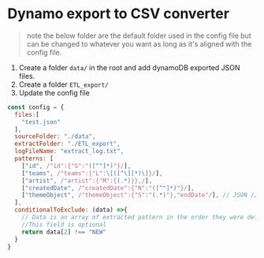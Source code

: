 # Dynamo export to CSV converter

> note the below folder are the default folder used in the config file but can be changed to whatever you want as long as it's aligned with the config file.

1. Create a folder `data/` in the root and add dynamoDB exported JSON files.
2. Create a folder `ETL_export/` 
3. Update the config file

```javascript
const config = {
  files:[
    "test.json"
  ],
  sourceFolder: "./data",
  extractFolder: "./ETL_export",
  logFileName: "extract_log.txt",
  patterns: [
    ["id", /"id":{"S":"([^"]*)"}/],
    ["teams", /"teams":{"L":\[([^\]]*)\]}/],
    ["artist", /"artist":{"M":{(.*)}},/],
    ["createdDate", /"createdDate":{"N":"([^"]*)"}/],
    ["themeObject", /"themeObject":{"S":"(.*)"},"endDate"/], // JSON //
  ],
  conditionalToExclude: (data) =>{
    // Data is an array of extracted pattern in the order they were defined above
    //This field is optional
    return data[2] !== "NEW"
  }
}
```